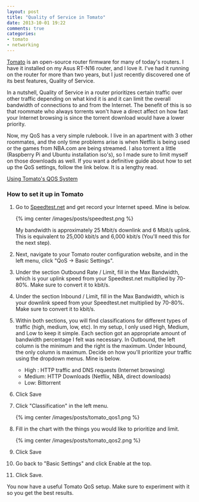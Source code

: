 ```yaml
---
layout: post
title: "Quality of Service in Tomato"
date: 2013-10-01 19:22
comments: true
categories: 
- tomato
- networking
---
```


[Tomato](http://www.polarcloud.com/tomato) is an open-source router firmware for many of today's routers. I have it installed on my Asus RT-N16 router, and I love it. I've had it running on the router for more than two years, but I just recently discovered one of its best features, Quality of Service. 

In a nutshell, Quality of Service in a router prioritizes certain traffic over other traffic depending on what kind it is and it can limit the overall bandwidth of connections to and from the Internet. The benefit of this is so that roommate who always torrents won't have a direct affect on how fast your Internet browsing is since the torrent download would have a lower priority.

<!-- more -->

Now, my QoS has a very simple rulebook. I live in an apartment with 3 other roommates, and the only time problems arise is when Netflix is being used or the games from NBA.com are being streamed. I also torrent a little (Raspberry Pi and Ubuntu installation iso's), so I made sure to limit myself on those downloads as well. If you want a definitive guide about how to set up the QoS settings, follow the link below. It is a lengthy read.

[Using Tomato's QOS System](http://tomatousb.org/tut:using-tomato-s-qos-system)

### How to set it up in Tomato ###

1. Go to [Speedtest.net](http://speedtest.net) and get record your Internet speed. Mine is below.

	{% img center /images/posts/speedtest.png %}

	My bandwidth is approximately 25 Mbit/s downlink and 6 Mbit/s uplink. This is equivalent to 25,000 kbit/s and 6,000 kbit/s (You'll need this for the next step).

2. Next, navigate to your Tomato router configuration website, and in the left menu, click "QoS -> Basic Settings".

3. Under the section Outbound Rate / Limit, fill in the Max Bandwidth, which is your uplink speed from your Speedtest.net multiplied by 70-80%. Make sure to convert it to kbit/s.

4. Under the section Inbound / Limit, fill in the Max Bandwidth, which is your downlink speed from your Speedtest.net multiplied by 70-80%. Make sure to convert it to kbit/s.

5. Within both sections, you will find classifications for different types of traffic (high, medium, low, etc). In my setup, I only used High, Medium, and Low to keep it simple. Each section got an appropriate amount of bandwidth percentage I felt was necessary. In Outbound, the left column is the minimum and the right is the maximum. Under Inbound, the only column is maximum. Decide on how you'll prioritize your traffic using the dropdown menus. Mine is below.
	- High : HTTP traffic and DNS requests (Internet browsing)
	- Medium: HTTP Downloads (Netflix, NBA, direct downloads)
	- Low: Bittorrent 

6. Click Save

7. Click "Classification" in the left menu.

	{% img center /images/posts/tomato_qos1.png %}

8. Fill in the chart with the things you would like to prioritize and limit. 

	{% img center /images/posts/tomato_qos2.png %}

9. Click Save

10. Go back to "Basic Settings" and click Enable at the top. 

11. Click Save. 

You now have a useful Tomato QoS setup. Make sure to experiment with it so you get the best results.




